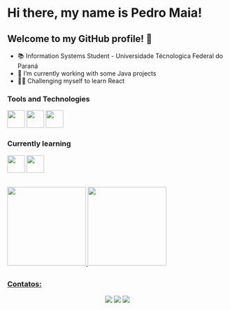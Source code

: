 # Hi there, my name is Pedro Maia!

## Welcome to my GitHub profile! 👋

- 📚 Information Systems Student - Universidade Técnologica Federal do Paraná
- 🔭 I’m currently working with some Java projects
- 👩‍💻 Challenging myself to learn React

### Tools and Technologies

<img src="https://cdn.jsdelivr.net/gh/devicons/devicon/icons/git/git-original.svg" width="40" height="40"/> <img src="https://cdn.jsdelivr.net/gh/devicons/devicon/icons/java/java-original.svg" width="40" height="40"/> <img src="https://cdn.jsdelivr.net/gh/devicons/devicon/icons/linux/linux-original.svg" width="40" height="40"/>

### Currently learning

<img src="https://cdn.jsdelivr.net/gh/devicons/devicon/icons/c/c-original.svg" width="40" height="40"/> <img src="https://cdn.jsdelivr.net/gh/devicons/devicon/icons/arduino/arduino-original.svg" width="40" height="40"/> 

##
<div>
  <a href="https://github.com/Rylams">
  <img height="180em" src="https://github-readme-stats.vercel.app/api/top-langs/?username=Rylams&layout=compact&langs_count=7&theme=dracula"/>
  <img height="180em" src="https://github-readme-stats.vercel.app/api?username=Rylams&show_icons=true&theme=dracula&include_all_commits=true&count_private=true"/>
</div>

##
### Contatos:
<div align="center"> 
  <a href="https://instagram.com/pedro.hsmaia" target="_blank"><img src="https://img.shields.io/badge/-Instagram-%23E4405F?style=for-the-badge&logo=instagram&logoColor=white" target="_blank"></a> 
  <a href = "mailto:pedrohsmaia1@gmail.com"><img src="https://img.shields.io/badge/-Gmail-%23333?style=for-the-badge&logo=gmail&logoColor=white" target="_blank"></a>
  <a href="https://www.linkedin.com/in/pedrohmaia/" target="_blank"><img src="https://img.shields.io/badge/-LinkedIn-%230077B5?style=for-the-badge&logo=linkedin&logoColor=white" target="_blank"></a> 
</div>
